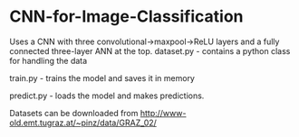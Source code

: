 # CNN-for-Image-Classification
Uses a CNN with three convolutional->maxpool->ReLU layers and a fully connected three-layer ANN at the top.
dataset.py - contains a python class for handling the data

train.py - trains the model and saves it in memory

predict.py - loads the model and makes predictions. 

Datasets can be downloaded from http://www-old.emt.tugraz.at/~pinz/data/GRAZ_02/
